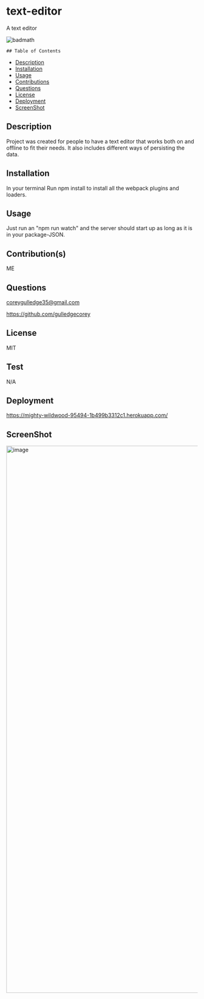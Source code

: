 # text-editor
A text editor

![badmath](https://img.shields.io/github/languages/top/lernantino/badmath)

    ## Table of Contents
- [Description](#Description)
- [Installation](#Installation)
- [Usage](#Usage)
- [Contributions](#Contributions)
- [Questions](#Questions)
- [License](#License)
- [Deployment](#Deployment)
- [ScreenShot](#ScreenShot)

## Description
Project was created for people to have a text editor that works both on and offline to fit their needs. It also includes different ways of persisting the data.

## Installation
In your terminal Run npm install to install all the webpack plugins and loaders.

## Usage
Just run an "npm run watch" and the server should start up as long as it is in your package-JSON.  

## Contribution(s)
ME

## Questions
coreygulledge35@gmail.com

https://github.com/gulledgecorey

## License
MIT

## Test
N/A

## Deployment
https://mighty-wildwood-95494-1b499b3312c1.herokuapp.com/

## ScreenShot
<img width="1439" alt="image" src="https://github.com/gulledgecorey/text-editor/assets/130395149/845a03bb-9f12-4bfc-8005-aca68b9554d6">


